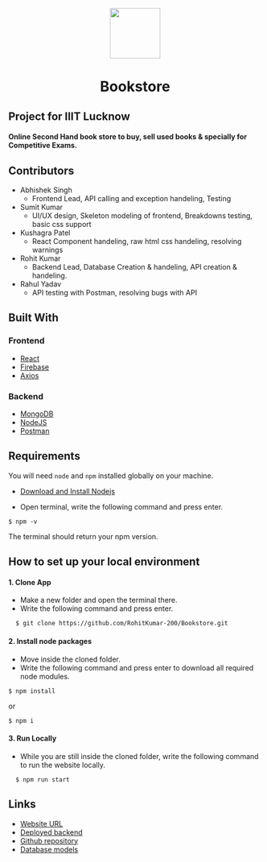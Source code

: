 <p align="center">
  <img src="https://raw.githubusercontent.com/Bookshlf-in/Website/main/public/images/smallLogo.png" width="100px" />
  <h1 align="center">Bookstore</h1>
</p>

## Project for IIIT Lucknow
#### Online Second Hand book store to buy, sell used books & specially for Competitive Exams.

## Contributors

- Abhishek Singh
  - Frontend Lead, API calling and exception handeling, Testing
- Sumit Kumar
  - UI/UX design, Skeleton modeling of frontend, Breakdowns testing, basic css support
- Kushagra Patel
  - React Component handeling, raw html css handeling, resolving warnings
- Rohit Kumar
  - Backend Lead, Database Creation & handeling, API creation & handeling.
- Rahul Yadav
  - API testing with Postman, resolving bugs with API

## Built With

### Frontend
- [React](https://reactjs.org)
- [Firebase](https://firebase.google.com/)
- [Axios](https://axios-http.com/docs/intro)

### Backend
- [MongoDB](https://www.mongodb.com/)
- [NodeJS](https://nodejs.org/en/)
- [Postman](https://www.postman.com/)

## Requirements

You will need `node` and `npm` installed globally on your machine.

- [Download and Install Nodejs](https://nodejs.org/en/download/)

* Open terminal, write the following command and press enter.

```
$ npm -v
```

The terminal should return your npm version.

## How to set up your local environment

#### 1. Clone App

- Make a new folder and open the terminal there.
- Write the following command and press enter.

```
  $ git clone https://github.com/RohitKumar-200/Bookstore.git
```

#### 2. Install node packages

- Move inside the cloned folder.
- Write the following command and press enter to download all required node modules.

```
$ npm install
```

or

```
$ npm i
```

#### 3. Run Locally

- While you are still inside the cloned folder, write the following command to run the website locally.

```
  $ npm run start
```

## Links

* [Website URL](https://bookstore-in.web.app/)
* [Deployed backend](http://bookstore-in.herokuapp.com/)
* [Github repository](https://github.com/RohitKumar-200/Bookstore)
* [Database models](https://whimsical.com/database-9wXQGVEwVbm8UMYrUFGQsw)
